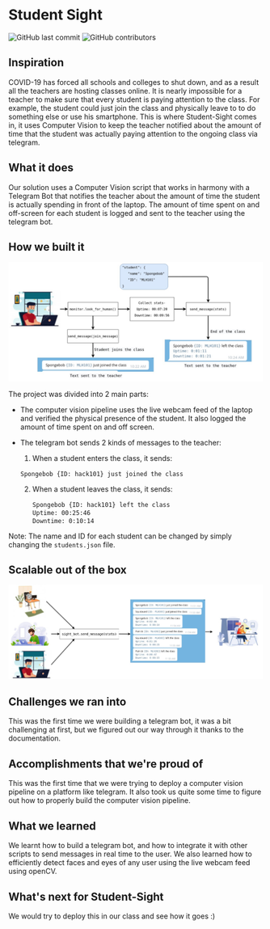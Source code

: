 # Student Sight 

<img alt="GitHub last commit" src="https://img.shields.io/github/last-commit/mainakdeb/student-sight">   <img alt="GitHub contributors" src="https://img.shields.io/github/contributors/mainakdeb/student-sight">

## Inspiration
COVID-19 has forced all schools and colleges to shut down, and as a result all the teachers are hosting classes online. 
It is nearly impossible for a teacher to make sure that every student is paying attention to the class. For example, the student could just join the class and physically leave to to do something else or use his smartphone.
This is where Student-Sight comes in, it uses Computer Vision to keep the teacher notified about the amount of time that the student was actually paying attention to the ongoing class via telegram. 

## What it does
Our solution uses a Computer Vision script that works in harmony with a Telegram Bot that notifies the teacher about the amount of time the student is actually spending in front of the laptop. The amount of time spent on and off-screen for each student is logged and sent to the teacher using the telegram bot. 

## How we built it
<img src = "https://raw.githubusercontent.com/Mainakdeb/student-sight/main/images/student-sight.jpg">

The project was divided into 2 main parts:
* The computer vision pipeline uses the live webcam feed of the laptop and verified the physical presence of the student. It also logged the amount of time spent on and off screen.
* The telegram bot sends 2 kinds of messages to the teacher:
    1. When a student enters the class, it sends: 

        
    ```
    Spongebob {ID: hack101} just joined the class
    ```
    
    2. When a student leaves the class, it sends:

         
        ```
       Spongebob {ID: hack101} left the class 
       Uptime: 00:25:46 
       Downtime: 0:10:14
        ```
Note: The name and ID for each student can be changed by simply changing the `students.json` file. 

## Scalable out of the box
<img src = "https://raw.githubusercontent.com/Mainakdeb/student-sight/main/images/student-sight-scalable.jpg">

## Challenges we ran into
This was the first time we were building a telegram bot, it was a bit challenging at first, but we figured out our way through it thanks to the documentation. 

## Accomplishments that we're proud of
This was the first time that we were trying to deploy a computer vision pipeline on a platform like telegram. It also took us quite some time to figure out how to properly build the computer vision pipeline. 

## What we learned
We learnt how to build a telegram bot, and how to integrate it with other scripts to send messages in real time to the user. We also learned how to efficiently detect faces and eyes of any user using the live webcam feed using openCV. 

## What's next for Student-Sight
We would try to deploy this in our class and see how it goes :)

